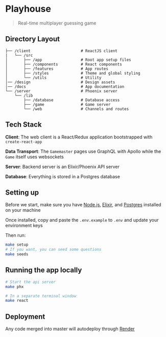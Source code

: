 # Playhouse

> Real-time multiplayer guessing game

## Directory Layout

```
├── /client                      # ReactJS client
|   └── /src
│       ├── /app                 # Root app setup files
│       ├── /components          # React components
│       ├── /features            # App routes
│       ├── /styles              # Theme and global styling
│       └── /utils               # Utility
│── /design                      # Design assets
│── /docs                        # App documentation
└── /server                      # Phoenix server
    └── /lib
        ├── /database            # Database access
        ├── /game                # Game server
        └── /web                 # Channels and routes
```

## Tech Stack

**Client**: The web client is a React/Redux application bootstrapped with `create-react-app`

**Data Transport**: The `Gamemaster` pages use GraphQL with Apollo while the `Game` itself uses websockets

**Server**: Backend server is an Elixir/Phoenix API server

**Database**: Everything is stored in a Postgres database

## Setting up

Before we start, make sure you have [Node.js](https://nodejs.org/en/download/), [Elixir](https://elixir-lang.org/install.html), and [Postgres](https://www.postgresql.org/download/) installed on your machine

Once installed, copy and paste the `.env.example` to `.env` and update your environment keys

Then run:

```bash
make setup
# If you want, you can seed some questions
make seeds
```

## Running the app locally

```bash
# Start the api server
make phx

# In a separate terminal window
make react
```

## Deployment

Any code merged into master will autodeploy through [Render](https://render.com/)

